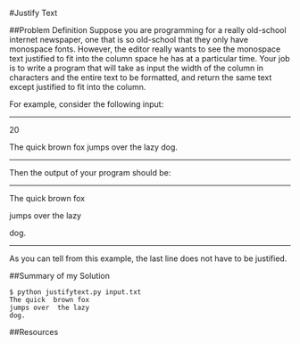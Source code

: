 #Justify Text

##Problem Definition
Suppose you are programming for a really old-school internet newspaper, one that is so old-school that they only have monospace fonts. However, the editor really wants to see the monospace text justified to fit into the column space he has at a particular time. Your job is to write a program that will take as input the width of the column in characters and the entire text to be formatted, and return the same text except justified to fit into the column. 

For example, consider the following input:
***
20

The quick brown fox jumps over the lazy dog.
***

Then the output of your program should be:
***
The quick  brown fox

jumps over  the lazy

dog.
***

As you can tell from this example, the last line does not have to be justified.


##Summary of my Solution

    $ python justifytext.py input.txt
    The quick  brown fox
    jumps over  the lazy
    dog.

##Resources
